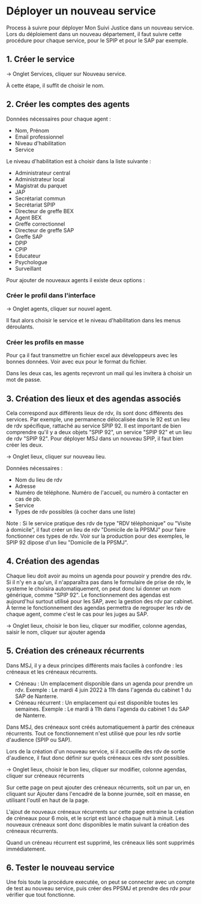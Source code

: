 # Déployer un nouveau service

Process à suivre pour déployer Mon Suivi Justice dans un nouveau service. Lors du déploiement dans un nouveau département, il faut suivre cette procédure pour chaque service, pour le SPIP et pour le SAP par exemple.

## 1. Créer le service

-> Onglet Services, cliquer sur Nouveau service.

À cette étape, il suffit de choisir le nom.

## 2. Créer les comptes des agents

Données nécessaires pour chaque agent :

- Nom, Prénom
- Email professionnel
- Niveau d'habilitation
- Service

Le niveau d'habilitation est à choisir dans la liste suivante :

- Administrateur central
- Administrateur local
- Magistrat du parquet
- JAP
- Secrétariat commun
- Secrétariat SPIP
- Directeur de greffe BEX
- Agent BEX
- Greffe correctionnel
- Directeur de greffe SAP
- Greffe SAP
- DPIP
- CPIP
- Educateur
- Psychologue
- Surveillant

Pour ajouter de nouveaux agents il existe deux options :

### Créer le profil dans l'interface

-> Onglet agents, cliquer sur nouvel agent.

Il faut alors choisir le service et le niveau d'habilitation dans les menus déroulants.

### Créer les profils en masse

Pour ça il faut transmettre un fichier excel aux développeurs avec les bonnes données. Voir avec eux pour le format du fichier.

Dans les deux cas, les agents reçevront un mail qui les invitera à choisir un mot de passe.

## 3. Création des lieux et des agendas associés

Cela correspond aux différents lieux de rdv, ils sont donc différents des services. Par exemple, une permanence délocalisée dans le 92 est un lieu de rdv spécifique, rattaché au service SPIP 92. Il est important de bien comprendre qu'il y a deux objets "SPIP 92", un service "SPIP 92" et un lieu de rdv "SPIP 92". Pour déployer MSJ dans un nouveau SPIP, il faut bien créer les deux.

-> Onglet lieux, cliquer sur nouveau lieu.

Données nécessaires :

- Nom du lieu de rdv
- Adresse
- Numéro de téléphone. Numéro de l'accueil, ou numéro à contacter en cas de pb.
- Service
- Types de rdv possibles (à cocher dans une liste)

Note : Si le service pratique des rdv de type "RDV téléphonique" ou "Visite à domicile", il faut créer un lieu de rdv "Domicile de la PPSMJ" pour faire fonctionner ces types de rdv. Voir sur la production pour des exemples, le SPIP 92 dipose d'un lieu "Domicile de la PPSMJ".

## 4. Création des agendas

Chaque lieu doit avoir au moins un agenda pour pouvoir y prendre des rdv. Si il n'y en a qu'un, il n'apparaîtra pas dans le formulaire de prise de rdv, le systeme le choisira automatiquement, on peut donc lui donner un nom générique, comme "SPIP 92". Le fonctionnement des agendas est aujourd'hui surtout utilisé pour les SAP, avec la gestion des rdv par cabinet. À terme le fonctionnement des agendas permettra de regrouper les rdv de chaque agent, comme c'est le cas pour les juges au SAP.

-> Onglet lieux, choisir le bon lieu, cliquer sur modifier, colonne agendas, saisir le nom, cliquer sur ajouter agenda

## 5. Création des créneaux récurrents

Dans MSJ, il y a deux principes différents mais faciles à confondre : les créneaux et les créneaux récurrents.

- Créneau : Un emplacement disponible dans un agenda pour prendre un rdv. Exemple : Le mardi 4 juin 2022 à 11h dans l'agenda du cabinet 1 du SAP de Nanterre.
- Créneau récurrent : Un emplacement qui est disponible toutes les semaines. Exemple : Le mardi à 11h dans l'agenda du cabinet 1 du SAP de Nanterre.

Dans MSJ, des créneaux sont créés automatiquement à partir des créneaux récurrents. Tout ce fonctionnement n'est utilisé que pour les rdv sortie d'audience (SPIP ou SAP).

Lors de la création d'un nouveau service, si il accueille des rdv de sortie d'audience, il faut donc définir sur quels créneaux ces rdv sont possibles.

-> Onglet lieux, choisir le bon lieu, cliquer sur modifier, colonne agendas, cliquer sur créneaux récurrents

Sur cette page on peut ajouter des créneaux récurrents, soit un par un, en cliquant sur Ajouter dans l'encadré de la bonne journée, soit en masse, en utilisant l'outil en haut de la page.

L'ajout de nouveaux créneaux récurrents sur cette page entraine la création de créneaux pour 6 mois, et le script est lancé chaque nuit à minuit. Les nouveaux créneaux sont donc disponibles le matin suivant la création des créneaux récurrents.

Quand un créneau récurrent est supprimé, les créneaux liés sont supprimés immédiatement.

## 6. Tester le nouveau service

Une fois toute la procédure executée, on peut se connecter avec un compte de test au nouveau service, puis créer des PPSMJ et prendre des rdv pour vérifier que tout fonctionne.
